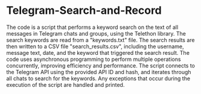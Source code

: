 # Telegram-Search-and-Record
The code is a script that performs a keyword search on the text of all messages in Telegram chats and groups, using the Telethon library. The search keywords are read from a "keywords.txt" file. The search results are then written to a CSV file "search_results.csv", including the username, message text, date, and the keyword that triggered the search result. The code uses asynchronous programming to perform multiple operations concurrently, improving efficiency and performance. The script connects to the Telegram API using the provided API ID and hash, and iterates through all chats to search for the keywords. Any exceptions that occur during the execution of the script are handled and printed.
